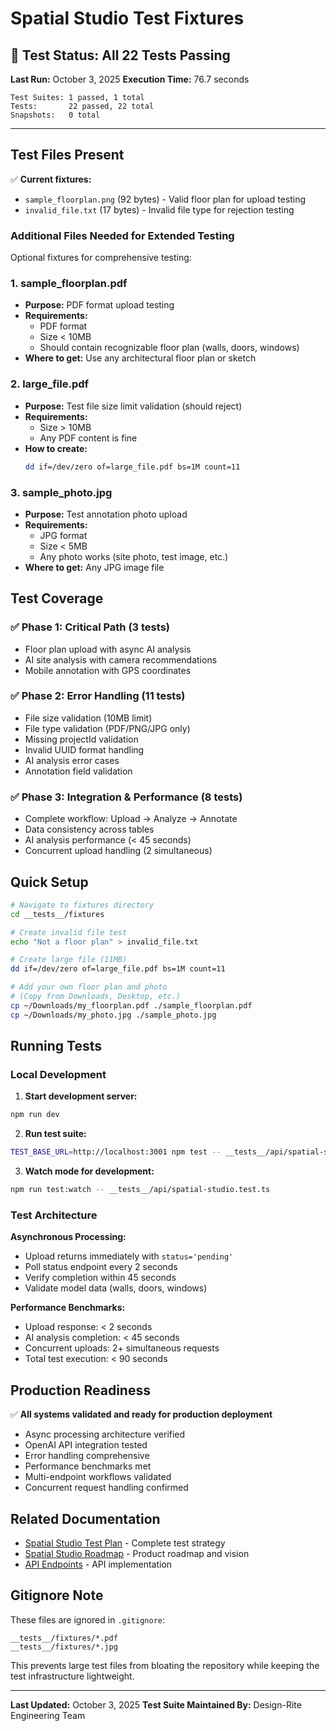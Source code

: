 # Spatial Studio Test Fixtures

## 🎉 Test Status: All 22 Tests Passing

**Last Run:** October 3, 2025
**Execution Time:** 76.7 seconds

```
Test Suites: 1 passed, 1 total
Tests:       22 passed, 22 total
Snapshots:   0 total
```

---

## Test Files Present

✅ **Current fixtures:**
- `sample_floorplan.png` (92 bytes) - Valid floor plan for upload testing
- `invalid_file.txt` (17 bytes) - Invalid file type for rejection testing

### Additional Files Needed for Extended Testing

Optional fixtures for comprehensive testing:

### 1. sample_floorplan.pdf
- **Purpose:** PDF format upload testing
- **Requirements:**
  - PDF format
  - Size < 10MB
  - Should contain recognizable floor plan (walls, doors, windows)
- **Where to get:** Use any architectural floor plan or sketch

### 2. large_file.pdf
- **Purpose:** Test file size limit validation (should reject)
- **Requirements:**
  - Size > 10MB
  - Any PDF content is fine
- **How to create:**
  ```bash
  dd if=/dev/zero of=large_file.pdf bs=1M count=11
  ```

### 3. sample_photo.jpg
- **Purpose:** Test annotation photo upload
- **Requirements:**
  - JPG format
  - Size < 5MB
  - Any photo works (site photo, test image, etc.)
- **Where to get:** Any JPG image file

## Test Coverage

### ✅ Phase 1: Critical Path (3 tests)
- Floor plan upload with async AI analysis
- AI site analysis with camera recommendations
- Mobile annotation with GPS coordinates

### ✅ Phase 2: Error Handling (11 tests)
- File size validation (10MB limit)
- File type validation (PDF/PNG/JPG only)
- Missing projectId validation
- Invalid UUID format handling
- AI analysis error cases
- Annotation field validation

### ✅ Phase 3: Integration & Performance (8 tests)
- Complete workflow: Upload → Analyze → Annotate
- Data consistency across tables
- AI analysis performance (< 45 seconds)
- Concurrent upload handling (2 simultaneous)

## Quick Setup

```bash
# Navigate to fixtures directory
cd __tests__/fixtures

# Create invalid file test
echo "Not a floor plan" > invalid_file.txt

# Create large file (11MB)
dd if=/dev/zero of=large_file.pdf bs=1M count=11

# Add your own floor plan and photo
# (Copy from Downloads, Desktop, etc.)
cp ~/Downloads/my_floorplan.pdf ./sample_floorplan.pdf
cp ~/Downloads/my_photo.jpg ./sample_photo.jpg
```

## Running Tests

### Local Development

1. **Start development server:**
```bash
npm run dev
```

2. **Run test suite:**
```bash
TEST_BASE_URL=http://localhost:3001 npm test -- __tests__/api/spatial-studio.test.ts
```

3. **Watch mode for development:**
```bash
npm run test:watch -- __tests__/api/spatial-studio.test.ts
```

### Test Architecture

**Asynchronous Processing:**
- Upload returns immediately with `status='pending'`
- Poll status endpoint every 2 seconds
- Verify completion within 45 seconds
- Validate model data (walls, doors, windows)

**Performance Benchmarks:**
- Upload response: < 2 seconds
- AI analysis completion: < 45 seconds
- Concurrent uploads: 2+ simultaneous requests
- Total test execution: < 90 seconds

## Production Readiness

✅ **All systems validated and ready for production deployment**

- Async processing architecture verified
- OpenAI API integration tested
- Error handling comprehensive
- Performance benchmarks met
- Multi-endpoint workflows validated
- Concurrent request handling confirmed

## Related Documentation

- [Spatial Studio Test Plan](../../docs/SPATIAL_STUDIO_TEST_PLAN.md) - Complete test strategy
- [Spatial Studio Roadmap](../../SPATIAL_STUDIO_ROADMAP.md) - Product roadmap and vision
- [API Endpoints](../../app/api/spatial-studio/) - API implementation

## Gitignore Note

These files are ignored in `.gitignore`:
```
__tests__/fixtures/*.pdf
__tests__/fixtures/*.jpg
```

This prevents large test files from bloating the repository while keeping the test infrastructure lightweight.

---

**Last Updated:** October 3, 2025
**Test Suite Maintained By:** Design-Rite Engineering Team
